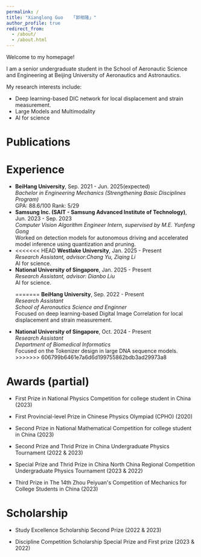 ```yaml
---
permalink: /
title: "Xianglong Guo   「郭相隆」"
author_profile: true
redirect_from: 
  - /about/
  - /about.html
---
```


Welcome to my homepage!

I am a senior undergraduate student in the School of Aeronautic Science and Engineering at Beijing University of Aeronautics and Astronautics.

My research interests include:
* Deep learning-based DIC network for local displacement and strain measurement.
* Large Models and Multimodality
* AI for science

Publications
======



Experience
======
<ul>
<li>
<b>BeiHang University</b>, Sep. 2021 - Jun. 2025(expected)<br>
<i>Bachelor in Engineering Mechanics (Strengthening Basic Disciplines Program)</i><br>
GPA: 88.6/100 Rank: 5/29<br>
</li>



<li>
<b>Samsung Inc. (SAIT - Samsung Advanced Institute of Technology)</b>, Jun. 2023 - Sep. 2023<br>
<i>Computer Vision Algorithm Engineer Intern, supervised by M.E. Yunfeng Gong</i><br>
Worked on detection models for autonomous driving and accelerated model inference using quantization and pruning.<br>
</li>

<li>
<<<<<<< HEAD
<b>Westlake University</b>, Jan. 2025 - Present<br>
<i>Research Assistant, advisor:Chang Yu, Ziqing Li</i><br>
AI for science.<br>
</li>

<li>
<b>National University of Singapore</b>, Jan. 2025 - Present<br>
<i>Research Assistant, advisor: Dianbo Liu</i><br>
AI for science.<br>
</li>

=======
<b>BeiHang University</b>, Sep. 2022 - Present<br>
<i>Research Assistant</i><br>
<i>School of Aeronautics Science and Enginner</i><br>
Focused on deep learning-based Digital Image Correlation for local displacement and strain measurement.<br>
</li>

<li>
<b>National University of Singapore</b>, Oct. 2024 - Present<br>
<i>Research Assistant</i><br>
<i>Department of Biomedical Informatics</i><br>
Focused on the Tokenizer design in large DNA sequence models.<br>
</li>
>>>>>>> 606799b6461e7a6d6d199755862bdb3ad29973a8
</ul>


Awards (partial)
======

-    First Prize in National Physics Competition for college student in
    China (2023)

-    First Provincial-level Prize in Chinese Physics Olympiad
    (CPHO) (2020)

-    Second Prize in National Mathematical Competition for college
    student in China (2023)

-    Second Prize and Thrid Prize in China Undergraduate Physics
    Tournament (2022 & 2023)

-    Special Prize and Thrid Prize in China North China Regional
    Competition Undergraduate Physics Tournament (2023 & 2022)

-    Third Prize in The 14th Zhou Peiyuan's Competition of Mechanics for
    College Students in China (2023)


Scholarship
======

-    Study Excellence Scholarship Second Prize (2022 & 2023)

-    Discipline Competition Scholarship Special Prize and First prize
    (2023 & 2022)


